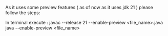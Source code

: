 As it uses some preview features ( as of now as it uses jdk 21 ) please follow the steps: 

In terminal execute :
javac --release 21 --enable-preview <file_name>.java
java --enable-preview <file_name>  
